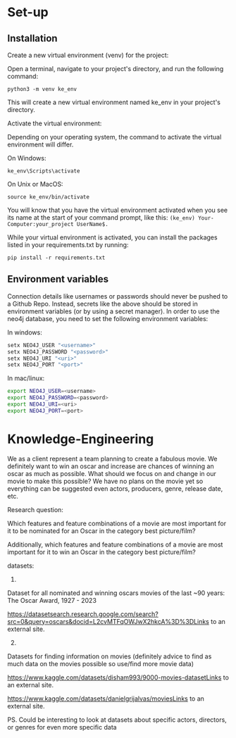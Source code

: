 # Set-up

## Installation
Create a new virtual environment (venv) for the project:

Open a terminal, navigate to your project's directory, and run the following command:

```
python3 -m venv ke_env
```
This will create a new virtual environment named ke_env in your project's directory.

Activate the virtual environment:

Depending on your operating system, the command to activate the virtual environment will differ.

On Windows:
```
ke_env\Scripts\activate
```
On Unix or MacOS:
```
source ke_env/bin/activate
```
You will know that you have the virtual environment activated when you see its name at the start of your command prompt, like this: `(ke_env) Your-Computer:your_project UserName$.`

While your virtual environment is activated, you can install the packages listed in your requirements.txt by running:
```
pip install -r requirements.txt
```

## Environment variables
Connection details like usernames or passwords should never be pushed to a Github Repo. 
Instead, secrets like the above should be stored in environment variables (or by using a secret manager).
In order to use the neo4j database, you need to set the following environment variables:

In windows:
```bash
setx NEO4J_USER "<username>"
setx NEO4J_PASSWORD "<password>"
setx NEO4J_URI "<uri>"
setx NEO4J_PORT "<port>"
```

In mac/linux:
```bash
export NEO4J_USER=<username>
export NEO4J_PASSWORD=<password>
export NEO4J_URI=<uri>
export NEO4J_PORT=<port>
```

# Knowledge-Engineering
We as a client represent a team planning to create a fabulous movie. We definitely want to win an oscar and increase are chances of winning an oscar as much as possible. What should we focus on and change in our movie to make this possible? We have no plans on the movie yet so everything can be suggested even actors, producers, genre, release date, etc.

Research question:

Which features and feature combinations of a movie are most important for it to be nominated for an Oscar in the category best picture/film?

Additionally, which features and feature combinations of a movie are most important for it to win an Oscar in the category best picture/film?

datasets: 

1.

Dataset for all nominated and winning oscars movies of the last ~90 years: The Oscar Award, 1927 - 2023

https://datasetsearch.research.google.com/search?src=0&query=oscars&docid=L2cvMTFqOWJwX2hkcA%3D%3DLinks to an external site.

 

2. 

Datasets for finding information on movies (definitely advice to find as much data on the movies possible so use/find more movie data)

https://www.kaggle.com/datasets/disham993/9000-movies-datasetLinks to an external site.

https://www.kaggle.com/datasets/danielgrijalvas/moviesLinks to an external site.

 

PS. Could be interesting to look at datasets about specific actors, directors, or genres for even more specific data
